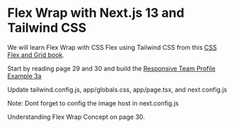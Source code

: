# Flex Wrap with Next.js 13 and Tailwind CSS

We will learn Flex Wrap with CSS Flex using Tailwind CSS from this [CSS Flex and Grid book](https://shrutibalasa.gumroad.com/l/css-flex-and-grid).

Start by reading page 29 and 30 and build the [Responsive Team Profile Example 3a](https://play.tailwindcss.com/EJ9Bj217Ze?size=600x530)

Update tailwind.config.js, app/globals.css, app/page.tsx, and next.config.js

Note: Dont forget to config the image host in next.config.js

Understanding Flex Wrap Concept on page 30.
